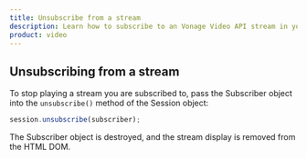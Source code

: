```yaml
---
title: Unsubscribe from a stream
description: Learn how to subscribe to an Vonage Video API stream in your web application. Once you have connected to a session, you can subscribe to a stream to view video, audio, and signalling data.
product: video
---
```


## Unsubscribing from a stream

To stop playing a stream you are subscribed to, pass the Subscriber object into the `unsubscribe()` method of the Session object:

```js
session.unsubscribe(subscriber);
```

The Subscriber object is destroyed, and the stream display is removed from the HTML DOM.
